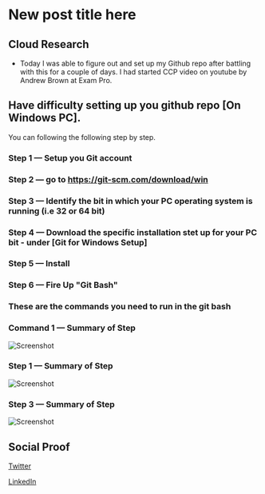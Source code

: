 <!-- This is a template you can use for quick progress days. It removes a lot of the steps we encourage you to share in the longer template 000-DAY-ARTICLE-LONG-TEMPLATE.MD-->

# New post title here

## Cloud Research

- Today I was able to figure out and set up my Github repo after battling with this for a couple of days. I had started CCP video on youtube by Andrew Brown at Exam Pro.

## Have difficulty setting up you github repo [On Windows PC].

You can following the following step by step.
### Step 1 — Setup you Git account
### Step 2 — go to https://git-scm.com/download/win
### Step 3 — Identify the bit in which your PC operating system is running (i.e 32 or 64 bit)
### Step 4 — Download the specific installation stet up for your PC bit - under [Git for Windows Setup] 
### Step 5 — Install
### Step 6 — Fire Up "Git Bash"

### ****These are the commands you need to run in the git bash****

### Command 1 — Summary of Step

![Screenshot](https://via.placeholder.com/500x300)

### Step 1 — Summary of Step

![Screenshot](https://via.placeholder.com/500x300)

### Step 3 — Summary of Step

![Screenshot](https://via.placeholder.com/500x300)

## Social Proof

[Twitter](https://twitter.com/dahyooh/status/1362271690877771777)

[LinkedIn](https://www.linkedin.com/feed/update/urn:li:activity:6768003652054470656)